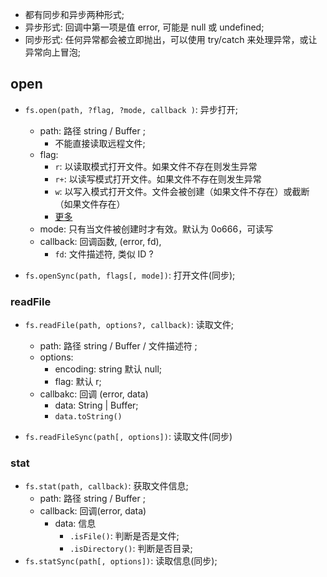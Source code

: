 * 都有同步和异步两种形式;
* 异步形式: 回调中第一项是值 error, 可能是 null 或 undefined;
* 同步形式: 任何异常都会被立即抛出，可以使用 try/catch 来处理异常，或让异常向上冒泡;


## open
* `fs.open(path, ?flag, ?mode, callback )`: 异步打开;
    * path: 路径 string / Buffer ;
        * 不能直接读取远程文件;
    * flag:
        * `r`: 以读取模式打开文件。如果文件不存在则发生异常
        * `r+`: 以读写模式打开文件。如果文件不存在则发生异常
        * `w`: 以写入模式打开文件。文件会被创建（如果文件不存在）或截断（如果文件存在）
        * [更多](http://nodejs.cn/api/fs.html#fs_fs_open_path_flags_mode_callback)
    * mode: 只有当文件被创建时才有效。默认为 0o666，可读写
    * callback: 回调函数, (error, fd),
        * `fd`: 文件描述符, 类似 ID ?

* `fs.openSync(path, flags[, mode])`: 打开文件(同步);

### readFile
* `fs.readFile(path, options?, callback)`: 读取文件;
    * path: 路径 string / Buffer / 文件描述符 ;
    * options:
        * encoding: string 默认 null;
        * flag: 默认 r;
    * callbakc: 回调 (error, data)
        * data: String | Buffer;
        * `data.toString()`

* `fs.readFileSync(path[, options])`: 读取文件(同步)


### stat
* `fs.stat(path, callback)`: 获取文件信息;
    * path: 路径 string / Buffer ;
    * callback: 回调(error, data)
        * data: 信息
            * `.isFile()`: 判断是否是文件;
            * `.isDirectory()`: 判断是否目录;
* `fs.statSync(path[, options])`: 读取信息(同步);